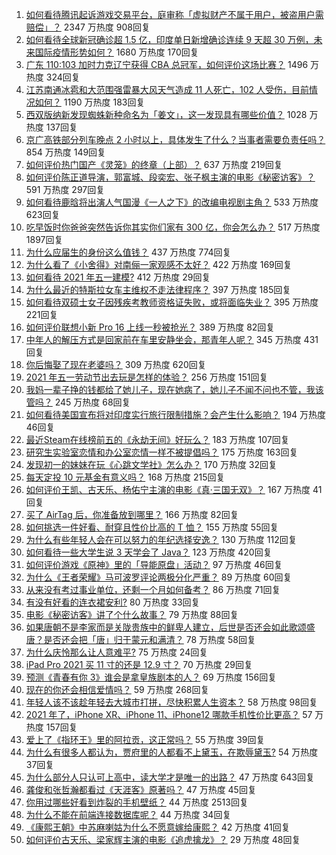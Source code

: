 1. [如何看待腾讯起诉游戏交易平台，庭审称「虚拟财产不属于用户，被盗用户需赔偿」？](https://www.zhihu.com/question/457298163) 2347 万热度 908回复
1. [如何看待全球新冠确诊超 1.5 亿，印度单日新增确诊连续 9 天超 30 万例，未来国际疫情形势如何？](https://www.zhihu.com/question/457368252) 1680 万热度 170回复
1. [广东 110:103 加时力克辽宁获得 CBA 总冠军，如何评价这场比赛？](https://www.zhihu.com/question/457433248) 1496 万热度 324回复
1. [江苏南通冰雹和大范围强雷暴大风天气造成 11 人死亡，102 人受伤，目前情况如何？](https://www.zhihu.com/question/457376709) 1190 万热度 183回复
1. [西双版纳新发现蜘蛛新种命名为「姜文」，这一发现具有哪些价值？](https://www.zhihu.com/question/457371552) 1028 万热度 137回复
1. [京广高铁部分列车晚点 2 小时以上，具体发生了什么？当事者需要负责任吗？](https://www.zhihu.com/question/457415431) 854 万热度 149回复
1. [如何评价热门国产《灵笼》的终章（上部）？](https://www.zhihu.com/question/457072944) 637 万热度 219回复
1. [如何评价陈正道导演，郭富城、段奕宏、张子枫主演的电影《秘密访客》？](https://www.zhihu.com/question/404670407) 591 万热度 297回复
1. [如何看待鹿晗将出演人气国漫《一人之下》的改编电视剧主角？](https://www.zhihu.com/question/457280792) 533 万热度 623回复
1. [吃早饭时你爸爸突然告诉你其实你们家有 300 亿，你会怎么办？](https://www.zhihu.com/question/447823721) 517 万热度 1897回复
1. [为什么应届生的身份这么值钱？](https://www.zhihu.com/question/296366864) 437 万热度 774回复
1. [为什么看了《小舍得》对南俪一家观感不太好？](https://www.zhihu.com/question/456348765) 422 万热度 169回复
1. [如何看待 2021 年五一建模?](https://www.zhihu.com/question/457077323) 412 万热度 29回复
1. [为什么最近的特斯拉女车主维权不走法律程序？](https://www.zhihu.com/question/457223564) 397 万热度 185回复
1. [如何看待双硕士女子因残疾考教师资格证失败，或将面临失业？](https://www.zhihu.com/question/457095862) 395 万热度 221回复
1. [如何评价联想小新 Pro 16 上线一秒被抢光？](https://www.zhihu.com/question/457352947) 389 万热度 82回复
1. [中年人的解压方式是回家前在车里安静坐会，那青年人呢？](https://www.zhihu.com/question/390992174) 345 万热度 431回复
1. [你后悔娶了现在老婆吗？](https://www.zhihu.com/question/315457601) 309 万热度 620回复
1. [2021 年五一劳动节出去玩是怎样的体验？](https://www.zhihu.com/question/454814759) 256 万热度 151回复
1. [我妈一辈子挣的钱都给了她儿子，现在她病了，她儿子不闻不问也不管，我该管吗？](https://www.zhihu.com/question/457182672) 245 万热度 68回复
1. [如何看待美国宣布将对印度实行旅行限制措施？会产生什么影响？](https://www.zhihu.com/question/457369354) 194 万热度 46回复
1. [最近Steam在线榜前五的《永劫无间》好玩么？](https://www.zhihu.com/question/361077302) 183 万热度 107回复
1. [研究生实验室恋情和办公室恋情一样不被提倡吗？](https://www.zhihu.com/question/422926125) 175 万热度 163回复
1. [发现初一的妹妹在玩《心跳文学社》怎么办？](https://www.zhihu.com/question/457348681) 170 万热度 32回复
1. [每天定投 10 元基金有意义吗？](https://www.zhihu.com/question/400408500) 168 万热度 215回复
1. [如何评价王凯、古天乐、杨佑宁主演的电影《真·三国无双》？](https://www.zhihu.com/question/456766202) 167 万热度 41回复
1. [买了 AirTag 后，你准备放到哪里？](https://www.zhihu.com/question/455714523) 166 万热度 82回复
1. [如何挑选一件好看、耐穿且性价比高的 T 恤？](https://www.zhihu.com/question/404173699) 155 万热度 55回复
1. [为什么有些年轻人会在可以努力的年纪选择安逸？](https://www.zhihu.com/question/457144755) 130 万热度 112回复
1. [如何看待一些大学生说 3 天学会了 Java？](https://www.zhihu.com/question/66535555) 123 万热度 420回复
1. [如何评价游戏《原神》里的「导能原盘」活动？](https://www.zhihu.com/question/457259249) 97 万热度 46回复
1. [为什么《王者荣耀》马可波罗评论两极分化严重？](https://www.zhihu.com/question/450563897) 89 万热度 60回复
1. [从来没有考过事业单位，还剩一个月如何备考？](https://www.zhihu.com/question/351990894) 86 万热度 71回复
1. [有没有好看的连衣裙安利?](https://www.zhihu.com/question/371633748) 80 万热度 33回复
1. [电影《秘密访客》讲了个什么故事？](https://www.zhihu.com/question/457313735) 79 万热度 88回复
1. [如果唐朝不是李家而是关陇贵族中的鲜卑人建立，后世是否还会如此歌颂盛唐？是否还会把「唐」归于蒙元和满清？](https://www.zhihu.com/question/40242155) 78 万热度 58回复
1. [为什么庆怜那么让人意难平?](https://www.zhihu.com/question/456799483) 75 万热度 24回复
1. [iPad Pro 2021 买 11 寸的还是 12.9 寸？](https://www.zhihu.com/question/455715172) 70 万热度 29回复
1. [预测《青春有你 3》谁会是拿皇族剧本的人？](https://www.zhihu.com/question/442475543) 69 万热度 156回复
1. [现在的你还会相信爱情吗？](https://www.zhihu.com/question/455292387) 59 万热度 268回复
1. [年轻人该不该趁年轻去大城市打拼，尽快积累人生资本？](https://www.zhihu.com/question/457144259) 58 万热度 98回复
1. [2021 年了，iPhone XR、iPhone 11、iPhone12 哪款手机性价比更高？](https://www.zhihu.com/question/437168015) 57 万热度 157回复
1. [爱上了《指环王》里的阿拉贡，这正常吗？](https://www.zhihu.com/question/457230172) 55 万热度 39回复
1. [为什么有很多人都认为，贾府里的人都看不上黛玉，在欺辱黛玉?](https://www.zhihu.com/question/457089903) 54 万热度 37回复
1. [为什么部分人只认可上高中，读大学才是唯一的出路？](https://www.zhihu.com/question/454929611) 47 万热度 643回复
1. [龚俊和张哲瀚都看过《天涯客》原著吗？](https://www.zhihu.com/question/455307622) 47 万热度 45回复
1. [你用过哪些好看到炸裂的手机壁纸？](https://www.zhihu.com/question/360400273) 44 万热度 2513回复
1. [为什么不能在前端连接数据库呢？](https://www.zhihu.com/question/457087098) 44 万热度 34回复
1. [《康熙王朝》中苏麻喇姑为什么不愿意嫁给康熙？](https://www.zhihu.com/question/300234602) 42 万热度 41回复
1. [如何评价古天乐、梁家辉主演的电影《追虎擒龙》？](https://www.zhihu.com/question/452349319) 29 万热度 48回复